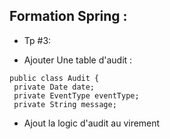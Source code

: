## Formation Spring : 

* Tp #3: 

- Ajouter Une table d'audit :

```
public class Audit {
 private Date date;
 private EventType eventType;
 private String message;
```

* Ajout la logic d'audit au virement